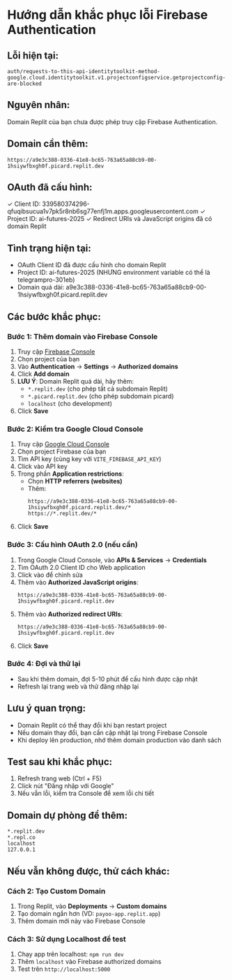 # Hướng dẫn khắc phục lỗi Firebase Authentication

## Lỗi hiện tại:
```
auth/requests-to-this-api-identitytoolkit-method-google.cloud.identitytoolkit.v1.projectconfigservice.getprojectconfig-are-blocked
```

## Nguyên nhân:
Domain Replit của bạn chưa được phép truy cập Firebase Authentication.

## Domain cần thêm:
```
https://a9e3c388-0336-41e8-bc65-763a65a88cb9-00-1hsiywfbxgh0f.picard.replit.dev
```

## OAuth đã cấu hình:
✓ Client ID: 339580374296-qfuqibsucua1v7pk5r8nb6sg77enfj1m.apps.googleusercontent.com
✓ Project ID: ai-futures-2025
✓ Redirect URIs và JavaScript origins đã có domain Replit

## Tình trạng hiện tại:
- OAuth Client ID đã được cấu hình cho domain Replit
- Project ID: ai-futures-2025 (NHƯNG environment variable có thể là telegrampro-301eb)
- Domain quá dài: a9e3c388-0336-41e8-bc65-763a65a88cb9-00-1hsiywfbxgh0f.picard.replit.dev

## Các bước khắc phục:

### Bước 1: Thêm domain vào Firebase Console
1. Truy cập [Firebase Console](https://console.firebase.google.com/)
2. Chọn project của bạn
3. Vào **Authentication** → **Settings** → **Authorized domains**
4. Click **Add domain**
5. **LƯU Ý**: Domain Replit quá dài, hãy thêm:
   - `*.replit.dev` (cho phép tất cả subdomain Replit)
   - `*.picard.replit.dev` (cho phép subdomain picard)
   - `localhost` (cho development)
6. Click **Save**

### Bước 2: Kiểm tra Google Cloud Console
1. Truy cập [Google Cloud Console](https://console.cloud.google.com/apis/credentials)
2. Chọn project Firebase của bạn
3. Tìm API key (cùng key với `VITE_FIREBASE_API_KEY`)
4. Click vào API key
5. Trong phần **Application restrictions**:
   - Chọn **HTTP referrers (websites)**
   - Thêm:
     ```
     https://a9e3c388-0336-41e8-bc65-763a65a88cb9-00-1hsiywfbxgh0f.picard.replit.dev/*
     https://*.replit.dev/*
     ```
6. Click **Save**

### Bước 3: Cấu hình OAuth 2.0 (nếu cần)
1. Trong Google Cloud Console, vào **APIs & Services** → **Credentials**
2. Tìm OAuth 2.0 Client ID cho Web application
3. Click vào để chỉnh sửa
4. Thêm vào **Authorized JavaScript origins**:
   ```
   https://a9e3c388-0336-41e8-bc65-763a65a88cb9-00-1hsiywfbxgh0f.picard.replit.dev
   ```
5. Thêm vào **Authorized redirect URIs**:
   ```
   https://a9e3c388-0336-41e8-bc65-763a65a88cb9-00-1hsiywfbxgh0f.picard.replit.dev
   ```
6. Click **Save**

### Bước 4: Đợi và thử lại
- Sau khi thêm domain, đợi 5-10 phút để cấu hình được cập nhật
- Refresh lại trang web và thử đăng nhập lại

## Lưu ý quan trọng:
- Domain Replit có thể thay đổi khi bạn restart project
- Nếu domain thay đổi, bạn cần cập nhật lại trong Firebase Console
- Khi deploy lên production, nhớ thêm domain production vào danh sách

## Test sau khi khắc phục:
1. Refresh trang web (Ctrl + F5)
2. Click nút "Đăng nhập với Google"
3. Nếu vẫn lỗi, kiểm tra Console để xem lỗi chi tiết

## Domain dự phòng để thêm:
```
*.replit.dev
*.repl.co
localhost
127.0.0.1
```

## Nếu vẫn không được, thử cách khác:

### Cách 2: Tạo Custom Domain
1. Trong Replit, vào **Deployments** → **Custom domains**
2. Tạo domain ngắn hơn (VD: `payoo-app.replit.app`)
3. Thêm domain mới này vào Firebase Console

### Cách 3: Sử dụng Localhost để test
1. Chạy app trên localhost: `npm run dev`
2. Thêm `localhost` vào Firebase authorized domains
3. Test trên `http://localhost:5000`